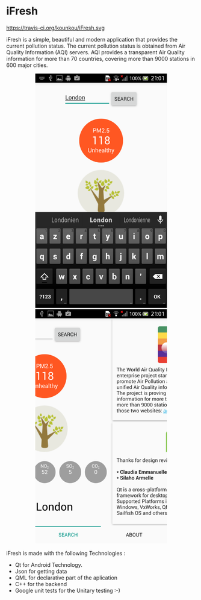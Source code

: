 # iFresh

https://travis-ci.org/kounkou/iFresh.svg

iFresh is a simple, beautiful and modern application that provides the current pollution status.
The current pollution status is obtained from Air Quality Information (AQI) servers.
AQI provides a transparent Air Quality information for more than 70 countries, covering more than 9000 stations in 600 major cities.

<p align="center">
  <img src="screenschots/Screenshot_2017-01-27-21-01-02.png" width="350"/>
  <img src="screenschots/Screenshot_2017-01-27-21-01-26.png" width="350"/>
</p>

iFresh is made with the following Technologies :

- Qt for Android Technology.
- Json for getting data
- QML for declarative part of the aplication
- C++ for the backend
- Google unit tests for the Unitary testing :-)

